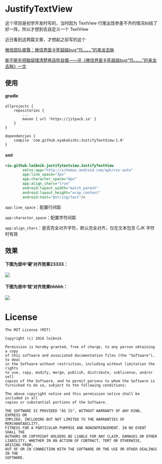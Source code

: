 # JustifyTextView
这个项目是初学开发时写的，当时因为 TextView 行尾出现参差不齐的情况纠结了好一阵，所以才想到去自定义一个 TextView

近日看到这两篇文章，才想起之前写的这个

[微信团队披露：微信界面卡死超级bug“15。。。。”的来龙去脉](https://zhuanlan.zhihu.com/p/29996576)

[能不能先把脑袋理清楚再自吹自擂——评《微信界面卡死超级bug“15。。。。”的来龙去脉》一文](https://zhuanlan.zhihu.com/p/30050183)

## 使用

#### gradle

```
allprojects {
	repositories {
		...
		maven { url 'https://jitpack.io' }
	}
}
```

```
dependencies {
    compile 'com.github.nyakokishi:JustifyTextView:1.0'
}
```

#### xml

```xml
<io.github.leibnik.justifytextview.JustifyTextView
        xmlns:app="http://schemas.android.com/apk/res-auto"
        app:line_space="3px"
        app:character_space="0px"
        app:align_chars="true"
        android:layout_width="match_parent"
        android:layout_height="wrap_content"
        android:text="@string/test"/>
```

`app:line_space`：配置行间距

`app:character_space`：配置字符间距

`app:align_chars`：是否完全对齐字符，默认完全对齐，仅在文本包含 CJK 字符时有效

## 效果

#### 下图为居中‘硬’对齐效果23333：

![](http://ww3.sinaimg.cn/mw690/b5405c76gw1f2sa7nkghhj20de0l50w5.jpg)

#### 下图为居中‘软’对齐效果hhhhh：

![](http://ww4.sinaimg.cn/mw690/b5405c76gw1f2sa7n2s6yj20dc0l60w8.jpg)

# License

    The MIT License (MIT)

    Copyright (c) 2016 leibnik

    Permission is hereby granted, free of charge, to any person obtaining a copy
    of this software and associated documentation files (the "Software"), to deal
    in the Software without restriction, including without limitation the rights
    to use, copy, modify, merge, publish, distribute, sublicense, and/or sell
    copies of the Software, and to permit persons to whom the Software is
    furnished to do so, subject to the following conditions:

    The above copyright notice and this permission notice shall be included in all
    copies or substantial portions of the Software.

    THE SOFTWARE IS PROVIDED "AS IS", WITHOUT WARRANTY OF ANY KIND, EXPRESS OR
    IMPLIED, INCLUDING BUT NOT LIMITED TO THE WARRANTIES OF MERCHANTABILITY,
    FITNESS FOR A PARTICULAR PURPOSE AND NONINFRINGEMENT. IN NO EVENT SHALL THE
    AUTHORS OR COPYRIGHT HOLDERS BE LIABLE FOR ANY CLAIM, DAMAGES OR OTHER
    LIABILITY, WHETHER IN AN ACTION OF CONTRACT, TORT OR OTHERWISE, ARISING FROM,
    OUT OF OR IN CONNECTION WITH THE SOFTWARE OR THE USE OR OTHER DEALINGS IN THE
    SOFTWARE.